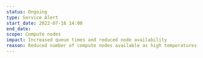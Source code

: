 ```yaml
---
status: Ongoing
type: Service Alert
start_date: 2022-07-18 14:00
end_date: 
scope: Compute nodes
impact: Increased queue times and reduced node availability
reason: Reduced number of compute nodes available as high temperatures in the Edinburgh area are creating cooling issues. Around 4700 compute nodes are currently available and we are continuing to monitor.
---
```

